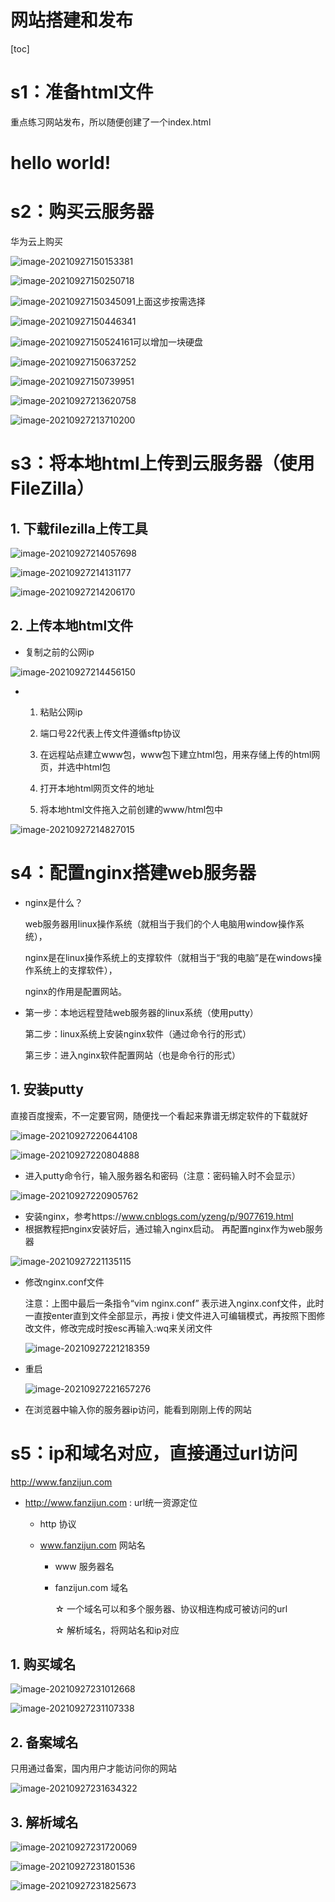 # 网站搭建和发布

[toc]

# s1：准备html文件

重点练习网站发布，所以随便创建了一个index.html

<!DOCTYPE html>
<html>
<head>
	<title>first website</title>
</head>
<body>
	<h1>hello world!</h1>
</body>
</html>

# s2：购买云服务器

华为云上购买

![image-20210927150153381](C:\Users\junlines\AppData\Roaming\Typora\typora-user-images\image-20210927150153381.png)

![image-20210927150250718](C:\Users\junlines\AppData\Roaming\Typora\typora-user-images\image-20210927150250718.png)

![image-20210927150345091](C:\Users\junlines\AppData\Roaming\Typora\typora-user-images\image-20210927150345091.png)上面这步按需选择

![image-20210927150446341](C:\Users\junlines\AppData\Roaming\Typora\typora-user-images\image-20210927150446341.png)

![image-20210927150524161](C:\Users\junlines\AppData\Roaming\Typora\typora-user-images\image-20210927150524161.png)可以增加一块硬盘

![image-20210927150637252](C:\Users\junlines\AppData\Roaming\Typora\typora-user-images\image-20210927150637252.png)

![image-20210927150739951](C:\Users\junlines\AppData\Roaming\Typora\typora-user-images\image-20210927150739951.png)

![image-20210927213620758](C:\Users\junlines\AppData\Roaming\Typora\typora-user-images\image-20210927213620758.png)

![image-20210927213710200](C:\Users\junlines\AppData\Roaming\Typora\typora-user-images\image-20210927213710200.png)

# s3：将本地html上传到云服务器（使用FileZilla）

## 1. 下载filezilla上传工具

![image-20210927214057698](C:\Users\junlines\AppData\Roaming\Typora\typora-user-images\image-20210927214057698.png)

![image-20210927214131177](C:\Users\junlines\AppData\Roaming\Typora\typora-user-images\image-20210927214131177.png)

![image-20210927214206170](C:\Users\junlines\AppData\Roaming\Typora\typora-user-images\image-20210927214206170.png)

## 2. 上传本地html文件

- 复制之前的公网ip

![image-20210927214456150](C:\Users\junlines\AppData\Roaming\Typora\typora-user-images\image-20210927214456150.png)

- 1. 粘贴公网ip

  4. 端口号22代表上传文件遵循sftp协议

  6. 在远程站点建立www包，www包下建立html包，用来存储上传的html网页，并选中html包
  7. 打开本地html网页文件的地址
  8. 将本地html文件拖入之前创建的www/html包中

![image-20210927214827015](C:\Users\junlines\AppData\Roaming\Typora\typora-user-images\image-20210927214827015.png)

# s4：配置nginx搭建web服务器

- nginx是什么？

  web服务器用linux操作系统（就相当于我们的个人电脑用window操作系统），

  nginx是在linux操作系统上的支撑软件（就相当于“我的电脑”是在windows操作系统上的支撑软件），

  nginx的作用是配置网站。

- 第一步：本地远程登陆web服务器的linux系统（使用putty）

  第二步：linux系统上安装nginx软件（通过命令行的形式）

  第三步：进入nginx软件配置网站（也是命令行的形式）

## 1. 安装putty

直接百度搜索，不一定要官网，随便找一个看起来靠谱无绑定软件的下载就好

![image-20210927220644108](C:\Users\junlines\AppData\Roaming\Typora\typora-user-images\image-20210927220644108.png)

![image-20210927220804888](C:\Users\junlines\AppData\Roaming\Typora\typora-user-images\image-20210927220804888.png)

- 进入putty命令行，输入服务器名和密码（注意：密码输入时不会显示）

![image-20210927220905762](C:\Users\junlines\AppData\Roaming\Typora\typora-user-images\image-20210927220905762.png)

- 安装nginx，参考https://www.cnblogs.com/yzeng/p/9077619.html
- 根据教程把nginx安装好后，通过输入nginx启动。
  再配置nginx作为web服务器

![image-20210927221135115](C:\Users\junlines\AppData\Roaming\Typora\typora-user-images\image-20210927221135115.png)

- 修改nginx.conf文件

  注意：上图中最后一条指令“vim nginx.conf” 表示进入nginx.conf文件，此时一直按enter直到文件全部显示，再按 i 使文件进入可编辑模式，再按照下图修改文件，修改完成时按esc再输入:wq来关闭文件

  ![image-20210927221218359](C:\Users\junlines\AppData\Roaming\Typora\typora-user-images\image-20210927221218359.png)

- 重启

  ![image-20210927221657276](C:\Users\junlines\AppData\Roaming\Typora\typora-user-images\image-20210927221657276.png)

- 在浏览器中输入你的服务器ip访问，能看到刚刚上传的网站

# s5：ip和域名对应，直接通过url访问

http://www.fanzijun.com

- http://www.fanzijun.com : url统一资源定位

  - http 协议

  - www.fanzijun.com 网站名

    - www 服务器名

    - fanzijun.com 域名

      ☆ 一个域名可以和多个服务器、协议相连构成可被访问的url

      ☆ 解析域名，将网站名和ip对应

## 1. 购买域名

![image-20210927231012668](C:\Users\junlines\AppData\Roaming\Typora\typora-user-images\image-20210927231012668.png)

![image-20210927231107338](C:\Users\junlines\AppData\Roaming\Typora\typora-user-images\image-20210927231107338.png)

## 2. 备案域名

只用通过备案，国内用户才能访问你的网站

![image-20210927231634322](C:\Users\junlines\AppData\Roaming\Typora\typora-user-images\image-20210927231634322.png)

## 3. 解析域名

![image-20210927231720069](C:\Users\junlines\AppData\Roaming\Typora\typora-user-images\image-20210927231720069.png)

![image-20210927231801536](C:\Users\junlines\AppData\Roaming\Typora\typora-user-images\image-20210927231801536.png)

![image-20210927231825673](C:\Users\junlines\AppData\Roaming\Typora\typora-user-images\image-20210927231825673.png)

